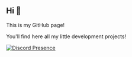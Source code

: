 ## Hi 👋

This is my GitHub page!

You'll find here all my little development projects!

[![Discord Presence](https://lanyard.cnrad.dev/api/619225246033117186)](https://discord.com/users/619225246033117186)
